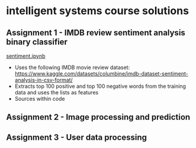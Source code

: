 # intelligent systems course solutions

## Assignment 1 - IMDB review sentiment analysis binary classifier
[sentiment.ipynb](https://github.com/nibsuoogee/intelligent-systems-course/blob/main/sentiment.ipynb)
- Uses the following IMDB movie review dataset: https://www.kaggle.com/datasets/columbine/imdb-dataset-sentiment-analysis-in-csv-format/
- Extracts top 100 positive and top 100 negative words from the training data and uses the lists as features
- Sources within code

## Assignment 2 - Image processing and prediction

## Assignment 3 - User data processing
